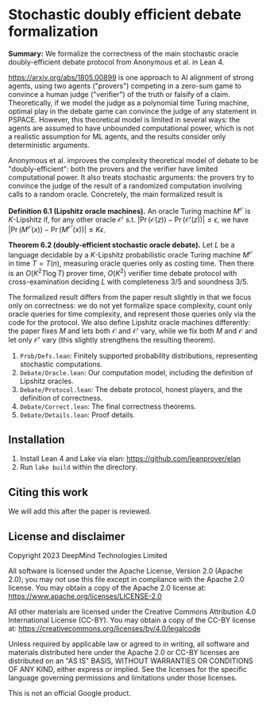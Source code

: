 Stochastic doubly efficient debate formalization
================================================

**Summary:** We formalize the correctness of the main stochastic oracle
doubly-efficient debate protocol from Anonymous et al. in Lean 4.

https://arxiv.org/abs/1805.00899 is one approach to AI alignment of strong
agents, using two agents ("provers") competing in a zero-sum game to convince a
human judge ("verifier") of the truth or falsify of a claim.  Theoretically, if
we model the judge as a polynomial time Turing machine, optimal play in the
debate game can convince the judge of any statement in PSPACE.  However, this
theoretical model is limited in several ways: the agents are assumed to have
unbounded computational power, which is not a realistic assumption for ML
agents, and the results consider only deterministic arguments.

Anonymous et al. improves the complexity theoretical model of
debate to be "doubly-efficient": both the provers and the verifier have limited
computational power.  It also treats stochastic arguments: the provers try to
convince the judge of the result of a randomized computation involving calls to
a random oracle.  Concretely, the main formalized result is

**Definition 6.1 (Lipshitz oracle machines).** An oracle Turing machine
$M^\mathcal{O}$ is $K$-Lipshitz if, for any other oracle $\mathcal{O}'$ s.t.
$|\Pr(\mathcal{O}(z)) - \Pr(\mathcal{O}'(z))| \le \epsilon$, we have
$|\Pr(M^\mathcal{O}(x)) - \Pr(M^\mathcal{O'}(x))| \le K \epsilon$.

**Theorem 6.2 (doubly-efficient stochastic oracle debate).** Let $L$ be a
language decidable by a $K$-Lipshitz probabilistic oracle Turing machine
$M^\mathcal{O}$ in time $T = T(n)$, measuring oracle queries only as costing
time.  Then there is an $O(K^2 T \log T)$ prover time, $O(K^2)$ verifier time
debate protocol with cross-examination deciding $L$ with completeness $3/5$ and
soundness $3/5$.

The formalized result differs from the paper result slightly in that we focus
only on correctness: we do not yet formalize space complexity, count only oracle
queries for time complexity, and represent those queries only via the code for
the protocol.  We also define Lipshitz oracle machines differently: the paper
fixes $M$ and lets both $\mathcal{O}$ and $\mathcal{O}'$ vary, while we fix both
$M$ and $\mathcal{O}$ and let only $\mathcal{O}'$ vary (this slightly
strengthens the resulting theorem).

1. `Prob/Defs.lean`: Finitely supported probability distributions, representing stochastic computations.
2. `Debate/Oracle.lean`: Our computation model, including the definition of Lipshitz oracles.
3. `Debate/Protocol.lean`: The debate protocol, honest players, and the definition of correctness.
4. `Debate/Correct.lean`: The final correctness theorems.
5. `Debate/Details.lean`: Proof details.

## Installation

1. Install Lean 4 and Lake via elan: https://github.com/leanprover/elan
2. Run `lake build` within the directory.

## Citing this work

We will add this after the paper is reviewed.

## License and disclaimer

Copyright 2023 DeepMind Technologies Limited

All software is licensed under the Apache License, Version 2.0 (Apache 2.0);
you may not use this file except in compliance with the Apache 2.0 license.
You may obtain a copy of the Apache 2.0 license at:
https://www.apache.org/licenses/LICENSE-2.0

All other materials are licensed under the Creative Commons Attribution 4.0
International License (CC-BY). You may obtain a copy of the CC-BY license at:
https://creativecommons.org/licenses/by/4.0/legalcode

Unless required by applicable law or agreed to in writing, all software and
materials distributed here under the Apache 2.0 or CC-BY licenses are
distributed on an "AS IS" BASIS, WITHOUT WARRANTIES OR CONDITIONS OF ANY KIND,
either express or implied. See the licenses for the specific language governing
permissions and limitations under those licenses.

This is not an official Google product.
